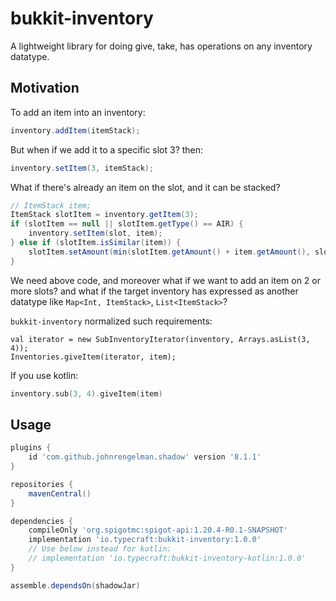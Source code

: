 # bukkit-inventory

A lightweight library for doing give, take, has operations on any inventory datatype.

## Motivation

To add an item into an inventory:

```java
inventory.addItem(itemStack);
```

But when if we add it to a specific slot 3? then:

```java
inventory.setItem(3, itemStack);
```

What if there's already an item on the slot, and it can be stacked?

```java
// ItemStack item;
ItemStack slotItem = inventory.getItem(3);
if (slotItem == null || slotItem.getType() == AIR) {
    inventory.setItem(slot, item);
} else if (slotItem.isSimilar(item)) {
    slotItem.setAmount(min(slotItem.getAmount() + item.getAmount(), slotItem.maxStackSize));
}
```

We need above code, and moreover what if we want to add an item on 2 or more slots? and what if the target inventory has expressed as another datatype like `Map<Int, ItemStack>`, `List<ItemStack>`?

`bukkit-inventory` normalized such requirements:

```text
val iterator = new SubInventoryIterator(inventory, Arrays.asList(3, 4));
Inventories.giveItem(iterator, item);
```

If you use kotlin:

```kotlin
inventory.sub(3, 4).giveItem(item)
```

## Usage

```groovy
plugins {
    id 'com.github.johnrengelman.shadow' version '8.1.1'
}

repositories {
    mavenCentral()
}

dependencies {
    compileOnly 'org.spigotmc:spigot-api:1.20.4-R0.1-SNAPSHOT'
    implementation 'io.typecraft:bukkit-inventory:1.0.0'
    // Use below instead for kotlin:
    // implementation 'io.typecraft:bukkit-inventory-kotlin:1.0.0'
}

assemble.dependsOn(shadowJar)
```
